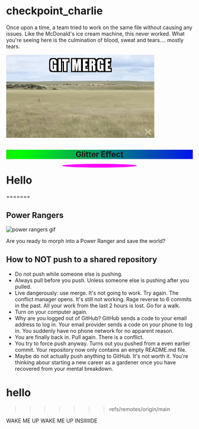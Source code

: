 # checkpoint_charlie

Once upon a time, a team tried to work on the same file without causing any issues. Like the McDonald's ice cream machine, this never worked. What you're seeing here is the culmination of blood, sweat and tears.... mostly tears.

![a git meme](./git_merge.gif)

<div style="position: relative;">
    <h2 style="text-align: center;">Glitter Effect</h2>
    <div style="position: absolute; top: 0; left: 0; right: 0; bottom: 0; overflow: hidden;">
        <div style="position: absolute; top: 0; left: 0; right: 0; bottom: 0; background-image: linear-gradient(to right, #ff0000, #00ff00, #0000ff); background-size: 200% 100%; animation: glitter 2s linear infinite;"></div>
    </div>
</div>

<div style="position: relative;">
    <div style="position: absolute; top: 50%; left: 50%; transform: translate(-50%, -50%);">
        <div style="width: 200px; height: 10px; border-radius: 50%; background-color: #ff00ff; animation: pulsate 2s ease-in-out infinite;"></div>
    </div>
</div>

<style>
@keyframes glitter {
    0% { background-position: 0% 50%; }
    100% { background-position: 100% 50%; }
}

@keyframes pulsate {
    0% { transform: scale(1); }
    50% { transform: scale(1.2); }
    100% { transform: scale(1); }
}

h2 {
    position: relative;
    z-index: 1;
}
</style>

# Hello
=======
## Power Rangers

![power rangers gif](https://i.pinimg.com/originals/01/e6/fa/01e6fa9cea757c01e79039b0d12d4bc8.gif)

Are you ready to morph into a Power Ranger and save the world?


## How to NOT push to a shared repository

- Do not push while someone else is pushing.
- Always pull before you push. Unless someone else is pushing after you pulled.
- Live dangerously: use merge. It's not going to work. Try again. The conflict manager opens. It's still not working. Rage reverse to 6 commits in the past. All your work from the last 2 hours is lost. Go for a walk.
- Turn on your computer again.
- Why are you logged out of GitHub? GitHub sends a code to your email address to log in. Your email provider sends a code on your phone to log in. You suddenly have no phone network for no apparent reason.
- You are finally back in. Pull again. There is a conflict.
- You try to force push anyway. Turns out you pushed from a even earlier commit. Your repository now only contains an empty README.md file.
- Maybe do not actually push anything to GitHub. It's not worth it. You're thinking abour starting a new career as a gardener once you have recovered from your mental breakdown.

# hello
>>>>>>> refs/remotes/origin/main

WAKE ME UP WAKE ME UP INSIIIIIDE
